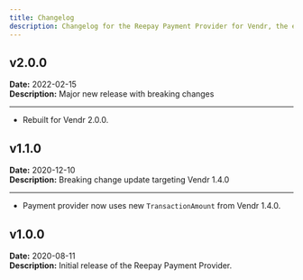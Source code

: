 ```yaml
---
title: Changelog
description: Changelog for the Reepay Payment Provider for Vendr, the eCommerce solution for Umbraco v8+
---
```


## v2.0.0   
**Date:** 2022-02-15   
**Description:** Major new release with breaking changes

---  

<changelog>
<changelog-group category="Breaking">  

    
* Rebuilt for Vendr 2.0.0.


</changelog-group>
</changelog>

## v1.1.0   
**Date:** 2020-12-10    
**Description:** Breaking change update targeting Vendr 1.4.0 

---  

<changelog>
<changelog-group category="Breaking">  

    
* Payment provider now uses new `TransactionAmount` from Vendr 1.4.0.


</changelog-group>
</changelog>

## v1.0.0  
**Date:** 2020-08-11   
**Description:** Initial release of the Reepay Payment Provider.
